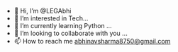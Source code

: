 - 👋 Hi, I’m @LEGAbhi
- 👀 I’m interested in Tech...
- 🌱 I’m currently learning Python ...
- 💞️ I’m looking to collaborate with you ...
- 📫 How to reach me abhinavsharma8750@gmail.com

<!---
LEGAbhi/LEGAbhi is a ✨ special ✨ repository because its `README.md` (this file) appears on your GitHub profile.
You can click the Preview link to take a look at your changes.
--->
